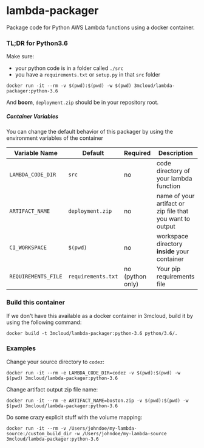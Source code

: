 # lambda-packager
Package code for Python AWS Lambda functions using a docker container.


### TL;DR for Python3.6

Make sure:
- your python code is in a folder called `./src`
- you have a `requirements.txt` or `setup.py` in that `src` folder

```
docker run -it --rm -v $(pwd):$(pwd) -w $(pwd) 3mcloud/lambda-packager:python-3.6
```

And **boom**, `deployment.zip` should be in your repository root.

##### Container Variables

You can change the default behavior of this packager by using the environment variables of the container

| Variable Name | Default | Required | Description |
|-------------- | ------- | ---------| ----------- |
| `LAMBDA_CODE_DIR` | `src` | no | code directory of your lambda function |
| `ARTIFACT_NAME` | `deployment.zip` | no | name of your artifact or zip file that you want to output |
| `CI_WORKSPACE` | `$(pwd)` | no | workspace directory __inside__ your container |
| `REQUIREMENTS_FILE` | `requirements.txt` | no (python only) | Your pip requirements file |

### Build this container

If we don't have this available as a docker container in 3mcloud, build it by using the following command:

```
docker build -t 3mcloud/lambda-packager:python-3.6 python/3.6/.
```


### Examples

Change your source directory to `codez`:

```
docker run -it --rm -e LAMBDA_CODE_DIR=codez -v $(pwd):$(pwd) -w $(pwd) 3mcloud/lambda-packager:python-3.6
```

Change artifact output zip file name:
```
docker run -it --rm -e ARTIFACT_NAME=boston.zip -v $(pwd):$(pwd) -w $(pwd) 3mcloud/lambda-packager:python-3.6
```

Do some crazy explicit stuff with the volume mapping:

```
docker run -it --rm -v /Users/johndoe/my-lambda-source:/custom_build_dir -w /Users/johndoe/my-lambda-source 3mcloud/lambda-packager:python-3.6
```
